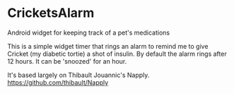 CricketsAlarm
=============

Android widget for keeping track of a pet's medications

This is a simple widget timer that rings an alarm 
to remind me to give Cricket (my diabetic tortie) a shot of insulin.
By default the alarm rings after 12 hours.  It can be 'snoozed' 
for an hour.

It's based largely on Thibault Jouannic's Napply.
<https://github.com/thibault/Napply>

